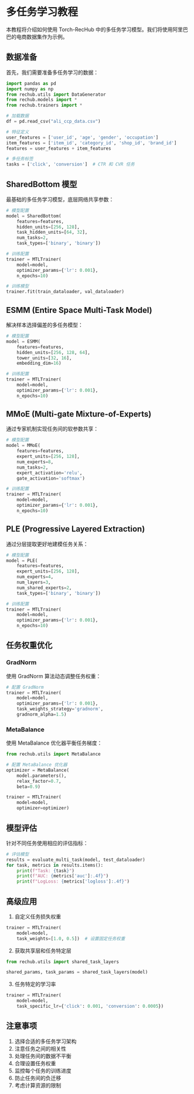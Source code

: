 # 多任务学习教程

本教程将介绍如何使用 Torch-RecHub 中的多任务学习模型。我们将使用阿里巴巴的电商数据集作为示例。

## 数据准备

首先，我们需要准备多任务学习的数据：

```python
import pandas as pd
import numpy as np
from rechub.utils import DataGenerator
from rechub.models import *
from rechub.trainers import *

# 加载数据
df = pd.read_csv("ali_ccp_data.csv")

# 特征定义
user_features = ['user_id', 'age', 'gender', 'occupation']
item_features = ['item_id', 'category_id', 'shop_id', 'brand_id']
features = user_features + item_features

# 多任务标签
tasks = ['click', 'conversion']  # CTR 和 CVR 任务
```

## SharedBottom 模型

最基础的多任务学习模型，底层网络共享参数：

```python
# 模型配置
model = SharedBottom(
    features=features,
    hidden_units=[256, 128],
    task_hidden_units=[64, 32],
    num_tasks=2,
    task_types=['binary', 'binary'])

# 训练配置
trainer = MTLTrainer(
    model=model,
    optimizer_params={'lr': 0.001},
    n_epochs=10)

# 训练模型
trainer.fit(train_dataloader, val_dataloader)
```

## ESMM (Entire Space Multi-Task Model)

解决样本选择偏差的多任务模型：

```python
# 模型配置
model = ESMM(
    features=features,
    hidden_units=[256, 128, 64],
    tower_units=[32, 16],
    embedding_dim=16)

# 训练配置
trainer = MTLTrainer(
    model=model,
    optimizer_params={'lr': 0.001},
    n_epochs=10)
```

## MMoE (Multi-gate Mixture-of-Experts)

通过专家机制实现任务间的软参数共享：

```python
# 模型配置
model = MMoE(
    features=features,
    expert_units=[256, 128],
    num_experts=8,
    num_tasks=2,
    expert_activation='relu',
    gate_activation='softmax')

# 训练配置
trainer = MTLTrainer(
    model=model,
    optimizer_params={'lr': 0.001},
    n_epochs=10)
```

## PLE (Progressive Layered Extraction)

通过分层提取更好地建模任务关系：

```python
# 模型配置
model = PLE(
    features=features,
    expert_units=[256, 128],
    num_experts=4,
    num_layers=3,
    num_shared_experts=2,
    task_types=['binary', 'binary'])

# 训练配置
trainer = MTLTrainer(
    model=model,
    optimizer_params={'lr': 0.001},
    n_epochs=10)
```

## 任务权重优化

### GradNorm

使用 GradNorm 算法动态调整任务权重：

```python
# 配置 GradNorm
trainer = MTLTrainer(
    model=model,
    optimizer_params={'lr': 0.001},
    task_weights_strategy='gradnorm',
    gradnorm_alpha=1.5)
```

### MetaBalance

使用 MetaBalance 优化器平衡任务梯度：

```python
from rechub.utils import MetaBalance

# 配置 MetaBalance 优化器
optimizer = MetaBalance(
    model.parameters(),
    relax_factor=0.7,
    beta=0.9)

trainer = MTLTrainer(
    model=model,
    optimizer=optimizer)
```

## 模型评估

针对不同任务使用相应的评估指标：

```python
# 评估模型
results = evaluate_multi_task(model, test_dataloader)
for task, metrics in results.items():
    print(f"Task: {task}")
    print(f"AUC: {metrics['auc']:.4f}")
    print(f"LogLoss: {metrics['logloss']:.4f}")
```

## 高级应用

1. 自定义任务损失权重
```python
trainer = MTLTrainer(
    model=model,
    task_weights=[1.0, 0.5])  # 设置固定任务权重
```

2. 获取共享层和任务特定层
```python
from rechub.utils import shared_task_layers

shared_params, task_params = shared_task_layers(model)
```

3. 任务特定的学习率
```python
trainer = MTLTrainer(
    model=model,
    task_specific_lr={'click': 0.001, 'conversion': 0.0005})
```

## 注意事项

1. 选择合适的多任务学习架构
2. 注意任务之间的相关性
3. 处理任务间的数据不平衡
4. 合理设置任务权重
5. 监控每个任务的训练进度
6. 防止任务间的负迁移
7. 考虑计算资源的限制